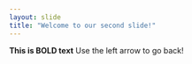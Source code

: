 ```yaml
---
layout: slide
title: "Welcome to our second slide!"
---
```

**This is BOLD text**
Use the left arrow to go back!